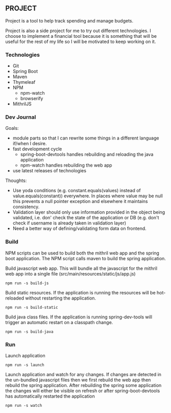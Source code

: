 ## PROJECT

Project is a tool to help track spending and manage budgets. 

Project is also a side project for me to try out different technologies.
I choose to implement a financial tool because it is something that will be useful for the rest of my life so I will be motivated to keep working on it.

### Technologies

* Git
* Spring Boot
* Maven
* Thymeleaf
* NPM
  * npm-watch
  * browserify
* MithrilJS

### Dev Journal

Goals: 
* module parts so that I can rewrite some things in a different language if/when I desire. 
* fast development cycle
  * spring-boot-devtools handles rebuilding and reloading the java application
  * npm-watch handles rebuilding the web app
* use latest releases of technologies

Thoughts:
* Use yoda conditions (e.g. constant.equals(values) instead of value.equals(constant)) everywhere. In places where value may be null this prevents a null pointer exception and elsewhere it maintains consistency.
* Validation layer should only use information provided in the object being validated, i.e. don' check the state of the application or DB (e.g. don't check if username is already taken in validation layer)
* Need a better way of defining/validating form data on frontend.


### Build

NPM scripts can be used to build both the mithril web app and the spring boot application. The NPM script calls maven to build the spring application.

Build javascript web app. This will bundle all the javascript for the mithril web app into a single file (src/main/resources/static/js/app.js)
```
npm run -s build-js
```

Build static resources. If the application is running the resources will be hot-reloaded without restarting the application.
```
npm run -s build-static

```

Build java class files. If the application is running spring-dev-tools will trigger an automatic restart on a classpath change.
```
npm run -s build-java
```

### Run

Launch application
```
npm run -s launch
```

Launch application and watch for any changes. If changes are detected in the un-bundled javascript files then we first rebuild the web app then rebuild the spring application. After rebuilding the spring some application the changes will either be visible on refresh or after spring-boot-devtools has automatically restarted the application

```
npm run -s watch
```
